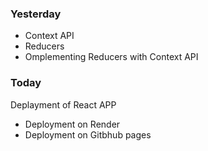 ### Yesterday

- Context API
- Reducers
- Omplementing Reducers with Context API

### Today

Deplayment of React APP

- Deployment on Render
- Deployment on Gitbhub pages
